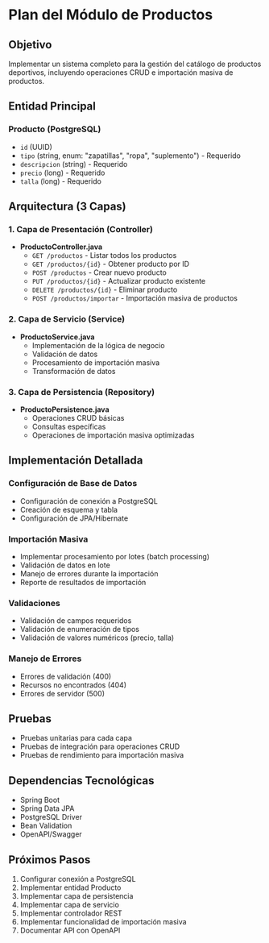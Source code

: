 # Plan del Módulo de Productos

## Objetivo
Implementar un sistema completo para la gestión del catálogo de productos deportivos, incluyendo operaciones CRUD e importación masiva de productos.

## Entidad Principal
### Producto (PostgreSQL)
- `id` (UUID)
- `tipo` (string, enum: "zapatillas", "ropa", "suplemento") - Requerido
- `descripcion` (string) - Requerido
- `precio` (long) - Requerido
- `talla` (long) - Requerido

## Arquitectura (3 Capas)

### 1. Capa de Presentación (Controller)
- **ProductoController.java**
  - `GET /productos` - Listar todos los productos
  - `GET /productos/{id}` - Obtener producto por ID
  - `POST /productos` - Crear nuevo producto
  - `PUT /productos/{id}` - Actualizar producto existente
  - `DELETE /productos/{id}` - Eliminar producto
  - `POST /productos/importar` - Importación masiva de productos

### 2. Capa de Servicio (Service)
- **ProductoService.java**
  - Implementación de la lógica de negocio
  - Validación de datos
  - Procesamiento de importación masiva
  - Transformación de datos

### 3. Capa de Persistencia (Repository)
- **ProductoPersistence.java**
  - Operaciones CRUD básicas
  - Consultas específicas
  - Operaciones de importación masiva optimizadas

## Implementación Detallada

### Configuración de Base de Datos
- Configuración de conexión a PostgreSQL
- Creación de esquema y tabla
- Configuración de JPA/Hibernate

### Importación Masiva
- Implementar procesamiento por lotes (batch processing)
- Validación de datos en lote
- Manejo de errores durante la importación
- Reporte de resultados de importación

### Validaciones
- Validación de campos requeridos
- Validación de enumeración de tipos
- Validación de valores numéricos (precio, talla)

### Manejo de Errores
- Errores de validación (400)
- Recursos no encontrados (404)
- Errores de servidor (500)

## Pruebas
- Pruebas unitarias para cada capa
- Pruebas de integración para operaciones CRUD
- Pruebas de rendimiento para importación masiva

## Dependencias Tecnológicas
- Spring Boot
- Spring Data JPA
- PostgreSQL Driver
- Bean Validation
- OpenAPI/Swagger

## Próximos Pasos
1. Configurar conexión a PostgreSQL
2. Implementar entidad Producto
3. Implementar capa de persistencia
4. Implementar capa de servicio
5. Implementar controlador REST
6. Implementar funcionalidad de importación masiva
7. Documentar API con OpenAPI
